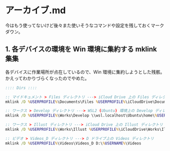 <!-- omit in toc -->
# アーカイブ.md

今はもう使ってないけど後々また使いそうなコマンドや設定を残しておくマークダウン。

## 1. 各デバイスの環境を Win 環境に集約する mklink 集集

各デバイスに作業場所が点在しているので、Win 環境に集約しようとした残骸。  
かえってわかりづらくなったのでやめた。

```bat
:::: Dirs ::::

:: マイドキュメント > Files ディレクトリ ---> iCloud Drive 上の Files ディレクトリ
mklink /D %USERPROFILE%\Documents\Files %USERPROFILE%\iCloudDrive\Documents\Files

:: ワークス > Develop ディレクトリ ---> WSL2 (Ubuntu) 環境上の Develop ディレクトリ
mklink /D %USERPROFILE%\Works\Develop \\wsl.localhost\Ubuntu\home\%USERNAME%\Works\Develop

:: ワークス > Illust ディレクトリ ---> iCloud Drive 上の Illust ディレクトリ
mklink /D %USERPROFILE%\Works\Illust %USERPROFILE%\iCloudDrive\Works\Illust

:: ビデオ > Videos_D ディレクトリ ---> D ドライブ上の Videos ディレクトリ
mklink /D %USERPROFILE%\Videos\Videos_D D:\%USERNAME%\Videos
```
